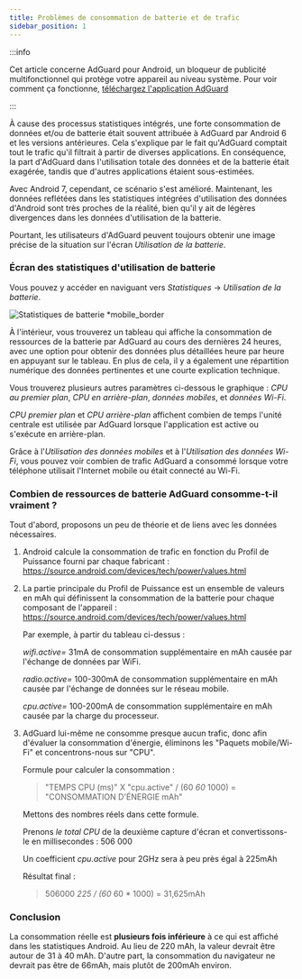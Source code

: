 ```yaml
---
title: Problèmes de consommation de batterie et de trafic
sidebar_position: 1
---
```


:::info

Cet article concerne AdGuard pour Android, un bloqueur de publicité multifonctionnel qui protège votre appareil au niveau système. Pour voir comment ça fonctionne, [téléchargez l'application AdGuard](https://agrd.io/download-kb-adblock)

:::

À cause des processus statistiques intégrés, une forte consommation de données et/ou de batterie était souvent attribuée à AdGuard par Android 6 et les versions antérieures. Cela s'explique par le fait qu'AdGuard comptait tout le trafic qu'il filtrait à partir de diverses applications. En conséquence, la part d'AdGuard dans l'utilisation totale des données et de la batterie était exagérée, tandis que d'autres applications étaient sous-estimées.

Avec Android 7, cependant, ce scénario s'est amélioré. Maintenant, les données reflétées dans les statistiques intégrées d'utilisation des données d'Android sont très proches de la réalité, bien qu'il y ait de légères divergences dans les données d'utilisation de la batterie.

Pourtant, les utilisateurs d'AdGuard peuvent toujours obtenir une image précise de la situation sur l'écran *Utilisation de la batterie*.

### Écran des statistiques d'utilisation de batterie

Vous pouvez y accéder en naviguant vers *Statistiques* → *Utilisation de la batterie*.

![Statistiques de batterie *mobile_border](https://cdn.adtidy.org/content/articles/battery/1.png)

À l'intérieur, vous trouverez un tableau qui affiche la consommation de ressources de la batterie par AdGuard au cours des dernières 24 heures, avec une option pour obtenir des données plus détaillées heure par heure en appuyant sur le tableau. En plus de cela, il y a également une répartition numérique des données pertinentes et une courte explication technique.

Vous trouverez plusieurs autres paramètres ci-dessous le graphique : *CPU au premier plan*, *CPU en arrière-plan*, *données mobiles*, et *données Wi-Fi*.

*CPU premier plan* et *CPU arrière-plan* affichent combien de temps l'unité centrale est utilisée par AdGuard lorsque l'application est active ou s'exécute en arrière-plan.

Grâce à l'*Utilisation des données mobiles* et à l'*Utilisation des données Wi-Fi*, vous pouvez voir combien de trafic AdGuard a consommé lorsque votre téléphone utilisait l'Internet mobile ou était connecté au Wi-Fi.

### Combien de ressources de batterie AdGuard consomme-t-il vraiment ?

Tout d'abord, proposons un peu de théorie et de liens avec les données nécessaires.

1. Android calcule la consommation de trafic en fonction du Profil de Puissance fourni par chaque fabricant : <https://source.android.com/devices/tech/power/values.html>

1. La partie principale du Profil de Puissance est un ensemble de valeurs en mAh qui définissent la consommation de la batterie pour chaque composant de l'appareil : <https://source.android.com/devices/tech/power/values.html>

    Par exemple, à partir du tableau ci-dessus :

    *wifi.active=* 31mA de consommation supplémentaire en mAh causée par l'échange de données par WiFi.

    *radio.active=* 100-300mA de consommation supplémentaire en mAh causée par l'échange de données sur le réseau mobile.

    *cpu.active=* 100-200mA de consommation supplémentaire en mAh causée par la charge du processeur.

1. AdGuard lui-même ne consomme presque aucun trafic, donc afin d'évaluer la consommation d'énergie, éliminons les "Paquets mobile/Wi-Fi" et concentrons-nous sur "CPU".

    Formule pour calculer la consommation :

    > "TEMPS CPU (ms)" X "cpu.active" / (60 *60* 1000) = "CONSOMMATION D'ÉNERGIE mAh"

    Mettons des nombres réels dans cette formule.

    Prenons *le total CPU* de la deuxième capture d'écran et convertissons-le en millisecondes : 506 000

    Un coefficient *cpu.active* pour 2GHz sera à peu près égal à 225mAh

    Résultat final :

    > 506000 *225 / (60* 60 * 1000) = 31,625mAh

### Conclusion

La consommation réelle est **plusieurs fois inférieure** à ce qui est affiché dans les statistiques Android. Au lieu de 220 mAh, la valeur devrait être autour de 31 à 40 mAh. D'autre part, la consommation du navigateur ne devrait pas être de 66mAh, mais plutôt de 200mAh environ.
